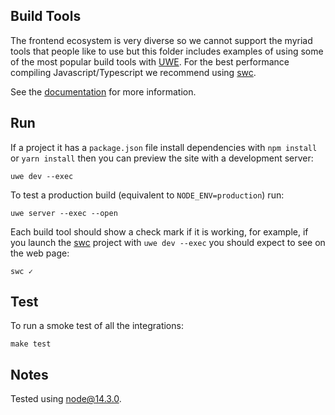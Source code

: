 ## Build Tools

The frontend ecosystem is very diverse so we cannot support the myriad tools that people like to use but this folder includes examples of using some of the most popular build tools with [UWE][]. For the best performance compiling Javascript/Typescript we recommend using [swc](/build/swc).

See the [documentation][docs] for more information.

## Run

If a project it has a `package.json` file install dependencies with `npm install` or `yarn install` then you can preview the site with a development server:

```
uwe dev --exec
```

To test a production build (equivalent to `NODE_ENV=production`) run:

```
uwe server --exec --open
```

Each build tool should show a check mark if it is working, for example, if you launch the [swc](/build/swc) project with `uwe dev --exec` you should expect to see on the web page:

```text
swc ✓
```

## Test

To run a smoke test of all the integrations:

```
make test
```

## Notes

Tested using node@14.3.0.

[UWE]: https://uwe.app/
[docs]: https://uwe.app/docs/in-depth/build-tools/
